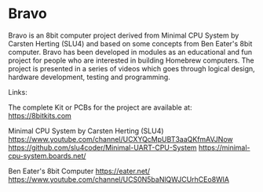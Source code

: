 # Bravo
Bravo is an 8bit computer project derived from Minimal CPU System by Carsten Herting (SLU4) and based on some concepts from Ben Eater's 8bit computer. Bravo has been developed in modules as an educational and fun  project for people who are interested in building Homebrew computers. The project is presented in a series of videos which goes through logical design, hardware development, testing and programming.

Links:

The complete Kit or PCBs for the project are available at:
https://8bitkits.com

Minimal CPU System by Carsten Herting (SLU4)
https://www.youtube.com/channel/UCXYQcMpUBT3aaQKfmAVJNow
https://github.com/slu4coder/Minimal-UART-CPU-System
https://minimal-cpu-system.boards.net/

Ben Eater's 8bit Computer
https://eater.net/
https://www.youtube.com/channel/UCS0N5baNlQWJCUrhCEo8WlA
